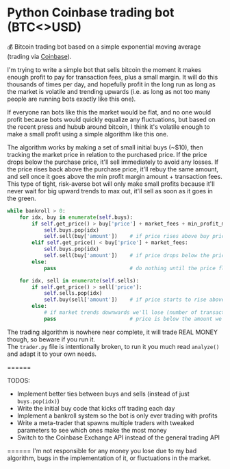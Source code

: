 # Python Coinbase trading bot (BTC<>USD)
:moneybag: Bitcoin trading bot based on a simple exponential moving average (trading via [Coinbase](https://www.coinbase.com/)).

I'm trying to write a simple bot that sells bitcoin the moment it makes enough profit to pay for transaction fees, plus a small margin.
It will do this thousands of times per day, and hopefully profit in the long run as long as the market is volatile and trending upwards (i.e. as long as not too many people are running bots exactly like this one).

If everyone ran bots like this the market would be flat, and no one would profit because bots would quickly equalize any fluctuations, but based on the recent press and hubub around bitcoin, I think it's volatile enough to make a small profit using a simple algorithm like this one.

The algorithm works by making a set of small initial buys (~$10), then tracking the market price in relation to the purchased price.
If the price drops below the purchase price, it'll sell immediately to avoid any losses.
If the price rises back above the purchase price, it'll rebuy the same amount, and sell once it goes above the min profit margin amount + transaction fees.  This type of tight, risk-averse bot will only make small profits because it'll never wait for big upward trends to max out, it'll sell as soon as it goes in the green.

```python
while bankroll > 0:
    for idx, buy in enumerate(self.buys):
        if self.get_price() > buy['price'] + market_fees + min_profit_margin:
            self.buys.pop(idx)
            self.sell(buy['amount'])    # if price rises above buy price + market fees by a certain amount, sell early and reap the tiny profits
        elif self.get_price() < buy['price'] + market_fees:
            self.buys.pop(idx)
            self.sell(buy['amount'])    # if price drops below the price it was bought at, sell immediately to minimize losses
        else:
            pass                        # do nothing until the price fluctuates enough to make more of a difference

    for idx, sell in enumerate(self.sells):
        if self.get_price() > sell['price']:
            self.sells.pop(idx)
            self.buy(sell['amount'])    # if price starts to rise above the amount we sold it for, rebuy the same amount
        else:
            # if market trends downwards we'll lose (number of transactions * (market fee per transaction + min profit margin))
            pass                        # price is below the amount we sold for, don't do anything until it's passing break-even again
```


The trading algorithm is nowhere near complete, it will trade REAL MONEY though, so beware if you run it.  
The `trader.py` file is intentionally broken, to run it you much read `analyze()` and adapt it to your own needs.
   
======

TODOS:

* Implement better ties between buys and sells (instead of just `buys.pop(idx)`)
* Write the initial buy code that kicks off trading each day
* Implement a bankroll system so the bot is only ever trading with profits
* Write a meta-trader that spawns multiple traders with tweaked parameters to see which ones make the most money
* Switch to the Coinbase Exchange API instead of the general trading API

======
I'm not responsible for any money you lose due to my bad algorithm, bugs in the implementation of it, or fluctuations in the market.
